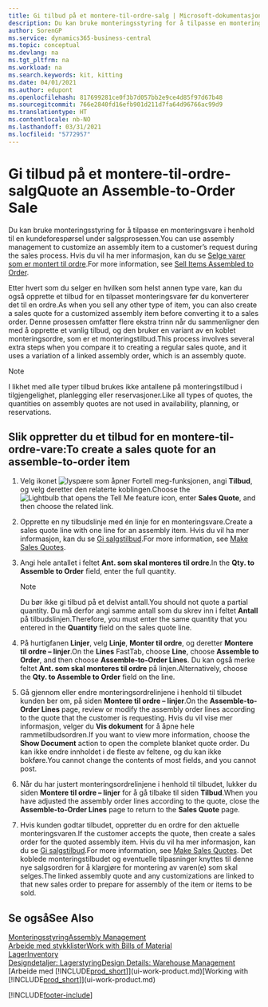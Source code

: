 ```yaml
---
title: Gi tilbud på et montere-til-ordre-salg | Microsoft-dokumentasjon
description: Du kan bruke monteringsstyring for å tilpasse en monteringsvare i henhold til en kundeforespørsel under salgsprosessen.
author: SorenGP
ms.service: dynamics365-business-central
ms.topic: conceptual
ms.devlang: na
ms.tgt_pltfrm: na
ms.workload: na
ms.search.keywords: kit, kitting
ms.date: 04/01/2021
ms.author: edupont
ms.openlocfilehash: 817699281ce0f3b7d057bb2e9ce4d85f97d67b48
ms.sourcegitcommit: 766e2840fd16efb901d211d7fa64d96766ac99d9
ms.translationtype: HT
ms.contentlocale: nb-NO
ms.lasthandoff: 03/31/2021
ms.locfileid: "5772957"
---
```

# <a name="quote-an-assemble-to-order-sale"></a><span data-ttu-id="5bacd-103">Gi tilbud på et montere-til-ordre-salg</span><span class="sxs-lookup"><span data-stu-id="5bacd-103">Quote an Assemble-to-Order Sale</span></span>
<span data-ttu-id="5bacd-104">Du kan bruke monteringsstyring for å tilpasse en monteringsvare i henhold til en kundeforespørsel under salgsprosessen.</span><span class="sxs-lookup"><span data-stu-id="5bacd-104">You can use assembly management to customize an assembly item to a customer’s request during the sales process.</span></span> <span data-ttu-id="5bacd-105">Hvis du vil ha mer informasjon, kan du se [Selge varer som er montert til ordre](assembly-how-to-sell-items-assembled-to-order.md).</span><span class="sxs-lookup"><span data-stu-id="5bacd-105">For more information, see [Sell Items Assembled to Order](assembly-how-to-sell-items-assembled-to-order.md).</span></span>  

<span data-ttu-id="5bacd-106">Etter hvert som du selger en hvilken som helst annen type vare, kan du også opprette et tilbud for en tilpasset monteringsvare før du konverterer det til en ordre.</span><span class="sxs-lookup"><span data-stu-id="5bacd-106">As when you sell any other type of item, you can also create a sales quote for a customized assembly item before converting it to a sales order.</span></span> <span data-ttu-id="5bacd-107">Denne prosessen omfatter flere ekstra trinn når du sammenligner den med å opprette et vanlig tilbud, og den bruker en variant av en koblet monteringsordre, som er et monteringstilbud.</span><span class="sxs-lookup"><span data-stu-id="5bacd-107">This process involves several extra steps when you compare it to creating a regular sales quote, and it uses a variation of a linked assembly order, which is an assembly quote.</span></span>

> [!NOTE]  
>  <span data-ttu-id="5bacd-108">I likhet med alle typer tilbud brukes ikke antallene på monteringstilbud i tilgjengelighet, planlegging eller reservasjoner.</span><span class="sxs-lookup"><span data-stu-id="5bacd-108">Like all types of quotes, the quantities on assembly quotes are not used in availability, planning, or reservations.</span></span>  

## <a name="to-create-a-sales-quote-for-an-assemble-to-order-item"></a><span data-ttu-id="5bacd-109">Slik oppretter du et tilbud for en montere-til-ordre-vare:</span><span class="sxs-lookup"><span data-stu-id="5bacd-109">To create a sales quote for an assemble-to-order item</span></span>  
1.  <span data-ttu-id="5bacd-110">Velg ikonet ![lyspære som åpner Fortell meg-funksjonen](media/ui-search/search_small.png "Fortell hva du vil gjøre"), angi **Tilbud**, og velg deretter den relaterte koblingen.</span><span class="sxs-lookup"><span data-stu-id="5bacd-110">Choose the ![Lightbulb that opens the Tell Me feature](media/ui-search/search_small.png "Tell me what you want to do") icon, enter **Sales Quote**, and then choose the related link.</span></span>  
2.  <span data-ttu-id="5bacd-111">Opprette en ny tilbudslinje med én linje for en monteringsvare.</span><span class="sxs-lookup"><span data-stu-id="5bacd-111">Create a sales quote line with one line for an assembly item.</span></span> <span data-ttu-id="5bacd-112">Hvis du vil ha mer informasjon, kan du se [Gi salgstilbud](sales-how-make-offers.md).</span><span class="sxs-lookup"><span data-stu-id="5bacd-112">For more information, see [Make Sales Quotes](sales-how-make-offers.md).</span></span>  
3.  <span data-ttu-id="5bacd-113">Angi hele antallet i feltet **Ant. som skal monteres til ordre**.</span><span class="sxs-lookup"><span data-stu-id="5bacd-113">In the **Qty. to Assemble to Order** field, enter the full quantity.</span></span>

    > [!NOTE]  
    >  <span data-ttu-id="5bacd-114">Du bør ikke gi tilbud på et delvist antall.</span><span class="sxs-lookup"><span data-stu-id="5bacd-114">You should not quote a partial quantity.</span></span> <span data-ttu-id="5bacd-115">Du må derfor angi samme antall som du skrev inn i feltet **Antall** på tilbudslinjen.</span><span class="sxs-lookup"><span data-stu-id="5bacd-115">Therefore, you must enter the same quantity that you entered in the **Quantity** field on the sales quote line.</span></span>  

4.  <span data-ttu-id="5bacd-116">På hurtigfanen **Linjer**, velg **Linje**, **Monter til ordre**, og deretter **Montere til ordre – linjer**.</span><span class="sxs-lookup"><span data-stu-id="5bacd-116">On the **Lines** FastTab, choose **Line**, choose **Assemble to Order**, and then choose **Assemble-to-Order Lines**.</span></span> <span data-ttu-id="5bacd-117">Du kan også merke feltet **Ant. som skal monteres til ordre** på linjen.</span><span class="sxs-lookup"><span data-stu-id="5bacd-117">Alternatively, choose the **Qty. to Assemble to Order** field on the line.</span></span>  
5.  <span data-ttu-id="5bacd-118">Gå gjennom eller endre monteringsordrelinjene i henhold til tilbudet kunden ber om, på siden **Montere til ordre – linjer**.</span><span class="sxs-lookup"><span data-stu-id="5bacd-118">On the **Assemble-to-Order Lines** page, review or modify the assembly order lines according to the quote that the customer is requesting.</span></span> <span data-ttu-id="5bacd-119">Hvis du vil vise mer informasjon, velger du **Vis dokument** for å åpne hele rammetilbudsordren.</span><span class="sxs-lookup"><span data-stu-id="5bacd-119">If you want to view more information, choose the **Show Document** action to open the complete blanket quote order.</span></span> <span data-ttu-id="5bacd-120">Du kan ikke endre innholdet i de fleste av feltene, og du kan ikke bokføre.</span><span class="sxs-lookup"><span data-stu-id="5bacd-120">You cannot change the contents of most fields, and you cannot post.</span></span>  
6.  <span data-ttu-id="5bacd-121">Når du har justert monteringsordrelinjene i henhold til tilbudet, lukker du siden **Montere til ordre – linjer** for å gå tilbake til siden **Tilbud**.</span><span class="sxs-lookup"><span data-stu-id="5bacd-121">When you have adjusted the assembly order lines according to the quote, close the **Assemble-to-Order Lines** page to return to the **Sales Quote** page.</span></span>  
7.  <span data-ttu-id="5bacd-122">Hvis kunden godtar tilbudet, oppretter du en ordre for den aktuelle monteringsvaren.</span><span class="sxs-lookup"><span data-stu-id="5bacd-122">If the customer accepts the quote, then create a sales order for the quoted assembly item.</span></span> <span data-ttu-id="5bacd-123">Hvis du vil ha mer informasjon, kan du se [Gi salgstilbud](sales-how-make-offers.md).</span><span class="sxs-lookup"><span data-stu-id="5bacd-123">For more information, see [Make Sales Quotes](sales-how-make-offers.md).</span></span> <span data-ttu-id="5bacd-124">Det koblede monteringstilbudet og eventuelle tilpasninger knyttes til denne nye salgsordren for å klargjøre for montering av varen(e) som skal selges.</span><span class="sxs-lookup"><span data-stu-id="5bacd-124">The linked assembly quote and any customizations are linked to that new sales order to prepare for assembly of the item or items to be sold.</span></span>  

## <a name="see-also"></a><span data-ttu-id="5bacd-125">Se også</span><span class="sxs-lookup"><span data-stu-id="5bacd-125">See Also</span></span>  
[<span data-ttu-id="5bacd-126">Monteringsstyring</span><span class="sxs-lookup"><span data-stu-id="5bacd-126">Assembly Management</span></span>](assembly-assemble-items.md)  
[<span data-ttu-id="5bacd-127">Arbeide med stykklister</span><span class="sxs-lookup"><span data-stu-id="5bacd-127">Work with Bills of Material</span></span>](inventory-how-work-BOMs.md)  
[<span data-ttu-id="5bacd-128">Lager</span><span class="sxs-lookup"><span data-stu-id="5bacd-128">Inventory</span></span>](inventory-manage-inventory.md)  
[<span data-ttu-id="5bacd-129">Designdetaljer: Lagerstyring</span><span class="sxs-lookup"><span data-stu-id="5bacd-129">Design Details: Warehouse Management</span></span>](design-details-warehouse-management.md)  
<span data-ttu-id="5bacd-130">[Arbeide med [!INCLUDE[prod_short](includes/prod_short.md)]](ui-work-product.md)</span><span class="sxs-lookup"><span data-stu-id="5bacd-130">[Working with [!INCLUDE[prod_short](includes/prod_short.md)]](ui-work-product.md)</span></span>


[!INCLUDE[footer-include](includes/footer-banner.md)]